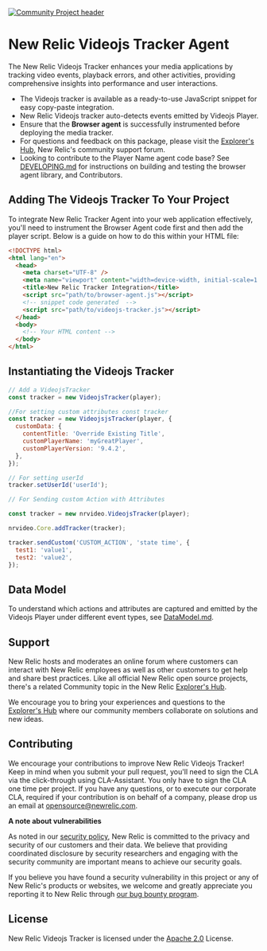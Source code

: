 [![Community Project header](https://github.com/newrelic/opensource-website/raw/master/src/images/categories/Community_Project.png)](https://opensource.newrelic.com/oss-category/#community-project)

# New Relic Videojs Tracker Agent

The New Relic Videojs Tracker enhances your media applications by tracking video events, playback errors, and other activities, providing comprehensive insights into performance and user interactions.

- The Videojs tracker is available as a ready-to-use JavaScript snippet for easy copy-paste integration.
- New Relic Videojs tracker auto-detects events emitted by Videojs Player.
- Ensure that the **Browser agent** is successfully instrumented before deploying the media tracker.
- For questions and feedback on this package, please visit the [Explorer's Hub](https://discuss.newrelic.com), New Relic's community support forum.
- Looking to contribute to the Player Name agent code base? See [DEVELOPING.md](./DEVELOPING.md) for instructions on building and testing the browser agent library, and Contributors.

## Adding The Videojs Tracker To Your Project

To integrate New Relic Tracker Agent into your web application effectively, you'll need to instrument the Browser Agent code first and then add the player script. Below is a guide on how to do this within your HTML file:

```html
<!DOCTYPE html>
<html lang="en">
  <head>
    <meta charset="UTF-8" />
    <meta name="viewport" content="width=device-width, initial-scale=1.0" />
    <title>New Relic Tracker Integration</title>
    <script src="path/to/browser-agent.js"></script>
    <!-- snippet code generated  -->
    <script src="path/to/videojs-tracker.js"></script>
  </head>
  <body>
    <!-- Your HTML content -->
  </body>
</html>
```

## Instantiating the Videojs Tracker

```javascript
// Add a VideojsTracker
const tracker = new VideojsTracker(player);

//For setting custom attributes const tracker
const tracker = new VideojsjsTracker(player, {
  customData: {
    contentTitle: 'Override Existing Title',
    customPlayerName: 'myGreatPlayer',
    customPlayerVersion: '9.4.2',
  },
});

// For setting userId
tracker.setUserId('userId');

// For Sending custom Action with Attributes

const tracker = new nrvideo.VideojsTracker(player);

nrvideo.Core.addTracker(tracker);

tracker.sendCustom('CUSTOM_ACTION', 'state time', {
  test1: 'value1',
  test2: 'value2',
});
```

## Data Model

To understand which actions and attributes are captured and emitted by the Videojs Player under different event types, see [DataModel.md](./DATAMODEL.md).

## Support

New Relic hosts and moderates an online forum where customers can interact with New Relic employees as well as other customers to get help and share best practices. Like all official New Relic open source projects, there's a related Community topic in the New Relic [Explorer's Hub](https://discuss.newrelic.com).

We encourage you to bring your experiences and questions to the [Explorer's Hub](https://discuss.newrelic.com) where our community members collaborate on solutions and new ideas.

## Contributing

We encourage your contributions to improve New Relic Videojs Tracker! Keep in mind when you submit your pull request, you'll need to sign the CLA via the click-through using CLA-Assistant. You only have to sign the CLA one time per project. If you have any questions, or to execute our corporate CLA, required if your contribution is on behalf of a company, please drop us an email at opensource@newrelic.com.

**A note about vulnerabilities**

As noted in our [security policy](../../security/policy), New Relic is committed to the privacy and security of our customers and their data. We believe that providing coordinated disclosure by security researchers and engaging with the security community are important means to achieve our security goals.

If you believe you have found a security vulnerability in this project or any of New Relic's products or websites, we welcome and greatly appreciate you reporting it to New Relic through [our bug bounty program](https://docs.newrelic.com/docs/security/security-privacy/information-security/report-security-vulnerabilities/).

## License

New Relic Videojs Tracker is licensed under the [Apache 2.0](http://apache.org/licenses/LICENSE-2.0.txt) License.
